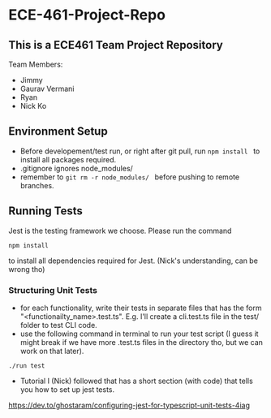 # ECE-461-Project-Repo

## This is a ECE461 Team Project Repository

Team Members:
- Jimmy
- Gaurav Vermani
- Ryan 
- Nick Ko

## Environment Setup
*  Before developement/test run, or right after git pull, run ```npm install ``` to install all packages required. 
* .gitignore ignores node_modules/
* remember to ```git rm -r node_modules/ ``` before pushing to remote branches.



## Running Tests
Jest is the testing framework we choose. Please run the command 
```
npm install
```
to install all dependencies required for Jest. (Nick's understanding, can be wrong tho)
### Structuring Unit Tests
* for each functionality, write their tests in separate files that has the form "<functionailty_name>.test.ts". E.g. I'll create a cli.test.ts file in the test/ folder to test CLI code.
* use the following command in terminal to run your test script (I guess it might break if we have more .test.ts files in the directory tho, but we can work on that later).
```
./run test
```
* Tutorial I (Nick) followed that has a short section (with code) that tells you how to set up jest tests. 

https://dev.to/ghostaram/configuring-jest-for-typescript-unit-tests-4iag

